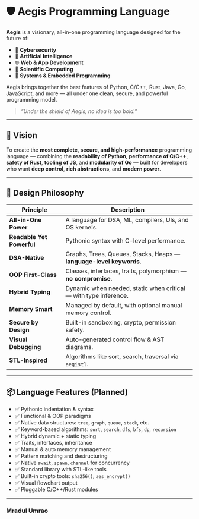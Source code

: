 # 🛡️ Aegis Programming Language

**Aegis** is a visionary, all-in-one programming language designed for the future of:
- 🔐 **Cybersecurity**
- 🧠 **Artificial Intelligence**
- 🌐 **Web & App Development**
- 🧮 **Scientific Computing**
- 🧰 **Systems & Embedded Programming**

Aegis brings together the best features of Python, C/C++, Rust, Java, Go, JavaScript, and more — all under one clean, secure, and powerful programming model.

> _“Under the shield of Aegis, no idea is too bold.”_

---

## 🚀 Vision

To create the **most complete, secure, and high-performance** programming language — combining the **readability of Python**, **performance of C/C++**, **safety of Rust**, **tooling of JS**, and **modularity of Go** — built for developers who want **deep control**, **rich abstractions**, and **modern power**.

---

## 🧠 Design Philosophy

| Principle             | Description |
|-----------------------|-------------|
| **All-in-One Power**  | A language for DSA, ML, compilers, UIs, and OS kernels. |
| **Readable Yet Powerful** | Pythonic syntax with C-level performance. |
| **DSA-Native**        | Graphs, Trees, Queues, Stacks, Heaps — **language-level keywords**. |
| **OOP First-Class**   | Classes, interfaces, traits, polymorphism — **no compromise**. |
| **Hybrid Typing**     | Dynamic when needed, static when critical — with type inference. |
| **Memory Smart**      | Managed by default, with optional manual memory control. |
| **Secure by Design**  | Built-in sandboxing, crypto, permission safety. |
| **Visual Debugging**  | Auto-generated control flow & AST diagrams. |
| **STL-Inspired**      | Algorithms like sort, search, traversal via `aegistl`. |

---

## 📦 Language Features (Planned)

- ✅ Pythonic indentation & syntax
- ✅ Functional & OOP paradigms
- ✅ Native data structures: `tree`, `graph`, `queue`, `stack`, etc.
- ✅ Keyword-based algorithms: `sort`, `search`, `dfs`, `bfs`, `dp`, `recursion`
- ✅ Hybrid dynamic + static typing
- ✅ Traits, interfaces, inheritance
- ✅ Manual & auto memory management
- ✅ Pattern matching and destructuring
- ✅ Native `await`, `spawn`, `channel` for concurrency
- ✅ Standard library with STL-like tools
- ✅ Built-in crypto tools: `sha256()`, `aes_encrypt()`
- ✅ Visual flowchart output
- ✅ Pluggable C/C++/Rust modules

---

### Mradul Umrao

